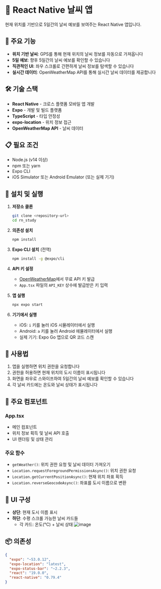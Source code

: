 # 📱 React Native 날씨 앱

현재 위치를 기반으로 5일간의 날씨 예보를 보여주는 React Native 앱입니다.

## 🌟 주요 기능

- **위치 기반 날씨**: GPS를 통해 현재 위치의 날씨 정보를 자동으로 가져옵니다
- **5일 예보**: 향후 5일간의 날씨 예보를 확인할 수 있습니다
- **직관적인 UI**: 좌우 스크롤로 간편하게 날씨 정보를 탐색할 수 있습니다
- **실시간 데이터**: OpenWeatherMap API를 통해 실시간 날씨 데이터를 제공합니다

## 🛠 기술 스택

- **React Native** - 크로스 플랫폼 모바일 앱 개발
- **Expo** - 개발 및 빌드 플랫폼
- **TypeScript** - 타입 안정성
- **expo-location** - 위치 정보 접근
- **OpenWeatherMap API** - 날씨 데이터

## 📋 필요 조건

- Node.js (v14 이상)
- npm 또는 yarn
- Expo CLI
- iOS Simulator 또는 Android Emulator (또는 실제 기기)

## 🚀 설치 및 실행

1. **저장소 클론**

   ```bash
   git clone <repository-url>
   cd rn_study
   ```

2. **의존성 설치**

   ```bash
   npm install
   ```

3. **Expo CLI 설치** (전역)

   ```bash
   npm install -g @expo/cli
   ```

4. **API 키 설정**

   - [OpenWeatherMap](https://openweathermap.org/api)에서 무료 API 키 발급
   - `App.tsx` 파일의 `API_KEY` 상수에 발급받은 키 입력

5. **앱 실행**

   ```bash
   npx expo start
   ```

6. **기기에서 실행**
   - iOS: `i` 키를 눌러 iOS 시뮬레이터에서 실행
   - Android: `a` 키를 눌러 Android 에뮬레이터에서 실행
   - 실제 기기: Expo Go 앱으로 QR 코드 스캔

## 📱 사용법

1. 앱을 실행하면 위치 권한을 요청합니다
2. 권한을 허용하면 현재 위치의 도시 이름이 표시됩니다
3. 화면을 좌우로 스와이프하여 5일간의 날씨 예보를 확인할 수 있습니다
4. 각 날씨 카드에는 온도와 날씨 상태가 표시됩니다

## 🔧 주요 컴포넌트

### App.tsx

- 메인 컴포넌트
- 위치 정보 획득 및 날씨 API 호출
- UI 렌더링 및 상태 관리

### 주요 함수

- `getWeather()`: 위치 권한 요청 및 날씨 데이터 가져오기
- `Location.requestForegroundPermissionsAsync()`: 위치 권한 요청
- `Location.getCurrentPositionAsync()`: 현재 위치 좌표 획득
- `Location.reverseGeocodeAsync()`: 좌표를 도시 이름으로 변환

## 🎨 UI 구성

- **상단**: 현재 도시 이름 표시
- **하단**: 수평 스크롤 가능한 날씨 카드들
  - 각 카드: 온도(°C) + 날씨 상태
![image](https://github.com/user-attachments/assets/3bf99592-d6ca-4b22-85f4-cf1c76f38901)


## 📦 의존성

```json
{
  "expo": "~53.0.12",
  "expo-location": "latest",
  "expo-status-bar": "~2.2.3",
  "react": "19.0.0",
  "react-native": "0.79.4"
}
```
